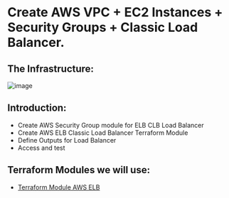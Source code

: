 # Create AWS VPC + EC2 Instances + Security Groups + Classic Load Balancer.
## The Infrastructure:
![image](https://github.com/user-attachments/assets/1949fa6d-0cab-49ce-90bd-7d2c7934c377)

## Introduction:
- Create AWS Security Group module for ELB CLB Load Balancer
- Create AWS ELB Classic Load Balancer Terraform Module
- Define Outputs for Load Balancer
- Access and test

## Terraform Modules we will use:
- [Terraform Module AWS ELB](https://registry.terraform.io/modules/terraform-aws-modules/elb/aws/latest)